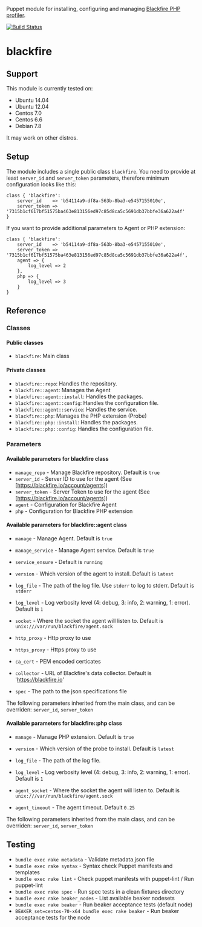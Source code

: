 Puppet module for installing, configuring and managing [Blackfire PHP profiler](https://blackfire.io/).

[![Build Status](https://travis-ci.org/s12v/puppet-blackfire.svg?branch=master)](https://travis-ci.org/s12v/puppet-blackfire)

# blackfire

## Support

This module is currently tested on:

 - Ubuntu 14.04
 - Ubuntu 12.04
 - Centos 7.0
 - Centos 6.6
 - Debian 7.8

It may work on other distros.

## Setup

The module includes a single public class `blackfire`.
You need to provide at least `server_id` and `server_token` parameters, therefore minimum configuration looks like this:
```puppet
class { 'blackfire':
	server_id    => 'b54114a9-df8a-563b-8ba3-e5457155010e',
	server_token => '7315b1cf617bf51575ba463e813156ed97c85d8ca5c5691db37bbfe36a622a4f'
}
```

If you want to provide additional parameters to Agent or PHP extension:
```puppet
class { 'blackfire':
	server_id    => 'b54114a9-df8a-563b-8ba3-e5457155010e',
	server_token => '7315b1cf617bf51575ba463e813156ed97c85d8ca5c5691db37bbfe36a622a4f',
	agent => {
		log_level => 2
	},
	php => {
		log_level => 3
	}
}
```

## Reference

### Classes

#### Public classes

 - `blackfire`: Main class

#### Private classes
 - `blackfire::repo`: Handles the repository.
 - `blackfire::agent`: Manages the Agent
 - `blackfire::agent::install`: Handles the packages.
 - `blackfire::agent::config`: Handles the configuration file.
 - `blackfire::agent::service`: Handles the service.
 - `blackfire::php`: Manages the PHP extension (Probe)
 - `blackfire::php::install`: Handles the packages.
 - `blackfire::php::config`: Handles the configuration file.

### Parameters

#### Available parameters for blackfire class

 - `manage_repo` - Manage Blackfire repository. Default is `true`
 - `server_id` - Server ID to use for the agent (See [https://blackfire.io/account/agents])
 - `server_token` - Server Token to use for the agent (See [https://blackfire.io/account/agents])
 - `agent` - Configuration for Blackfire Agent
 - `php` - Configuration for Blackfire PHP extension

#### Available parameters for blackfire::agent class

 - `manage` - Manage Agent. Default is `true`
 - `manage_service` - Manage Agent service. Default is `true`
 - `service_ensure` - Default is `running`
 - `version` - Which version of the agent to install. Default is `latest`

 - `log_file` - The path of the log file. Use `stderr` to log to stderr. Default is `stderr`
 - `log_level` - Log verbosity level (4: debug, 3: info, 2: warning, 1: error). Default is `1`
 - `socket` - Where the socket the agent will listen to. Default is `unix:///var/run/blackfire/agent.sock`
 - `http_proxy` - Http proxy to use
 - `https_proxy` - Https proxy to use
 - `ca_cert` - PEM encoded certicates
 - `collector` - URL of Blackfire's data collector. Default is 'https://blackfire.io'
 - `spec` - The path to the json specifications file

The following parameters inherited from the main class, and can be overriden: `server_id`, `server_token`

#### Available parameters for blackfire::php class

 - `manage` - Manage PHP extension. Default is `true`
 - `version` - Which version of the probe to install. Default is `latest`

 - `log_file` - The path of the log file.
 - `log_level` - Log verbosity level (4: debug, 3: info, 2: warning, 1: error). Default is `1`
 - `agent_socket` - Where the socket the agent will listen to. Default is `unix:///var/run/blackfire/agent.sock`
 - `agent_timeout` - The agent timeout. Default `0.25`

The following parameters inherited from the main class, and can be overriden: `server_id`, `server_token`

## Testing

 - `bundle exec rake metadata` - Validate metadata.json file
 - `bundle exec rake syntax` - Syntax check Puppet manifests and templates 
 - `bundle exec rake lint` - Check puppet manifests with puppet-lint / Run puppet-lint
 - `bundle exec rake spec` - Run spec tests in a clean fixtures directory
 - `bundle exec rake beaker_nodes` - List available beaker nodesets
 - `bundle exec rake beaker` - Run beaker acceptance tests (default node)
 - `BEAKER_set=centos-70-x64 bundle exec rake beaker` - Run beaker acceptance tests for the node
